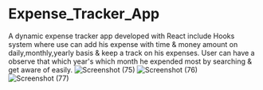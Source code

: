 # Expense_Tracker_App
A dynamic expense tracker app developed with React include Hooks system where use can add his expense with time &amp; money amount on daily,monthly,yearly basis &amp; keep a track on his expenses. User can have a observe that which year's which month he expended most by searching &amp; get aware of easily.
![Screenshot (75)](https://user-images.githubusercontent.com/75374424/133201401-cd48c713-6b7a-4952-ad07-324a114c2000.png)
![Screenshot (76)](https://user-images.githubusercontent.com/75374424/133201408-9c86b886-7e80-4fbc-83c0-d27e456e6628.png)
![Screenshot (77)](https://user-images.githubusercontent.com/75374424/133201414-9e83c0b1-0aa7-4619-bf2e-f149943a4b12.png)
